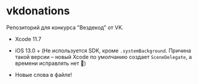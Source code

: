 # vkdonations

Репозиторий для конкурса "Вездекод" от VK.

- Xcode 11.7
- iOS 13.0 + (Не используется SDK, кроме `.systemBackground`. Причина такой версии – новый Xcode по умолчанию создает `SceneDelegate`, а времени исправлять нет 😬)

- Новые слова в файле!